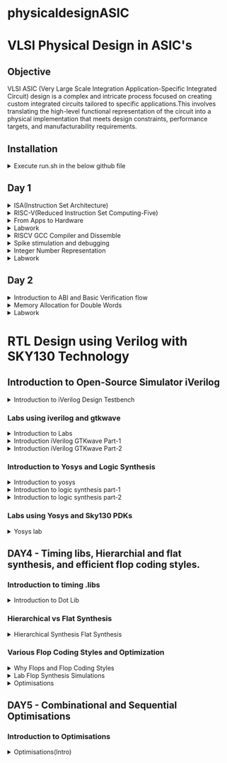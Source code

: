 # physicaldesignASIC
# VLSI Physical Design in ASIC's
## Objective
VLSI ASIC (Very Large Scale Integration Application-Specific Integrated Circuit) design is a complex and intricate process focused on creating custom integrated circuits tailored to specific applications.This involves translating the high-level functional representation of the circuit into a physical implementation that meets design constraints, performance targets, and manufacturability requirements.


## Installation

<details>

<summary> Execute run.sh in the below github file </summary>
https://github.com/kunalg123/riscv_workshop_collaterals/blob/master/run.sh

![Screenshot from 2023-08-20 00-57-11](https://github.com/JBavitha/physicaldesignASIC/assets/142578450/70b55c0c-4a49-4812-aa4d-d07acd3b9014)

- If you get as above after running the below command,RISCV GNU toolchain is succesfully installed.
```
riscv64-unknown-elf-gcc --version
```
	
</details>

## Day 1

<details>

<summary> ISA(Instruction Set Architecture)</summary>

- Instruction Set Architecture (ISA) is a crucial component of computer architecture that defines the set of instructions that a computer's central processing unit (CPU) can execute. It serves as an interface between the hardware and software, specifying how programs interact with the CPU and memory.
- It provides a stable interface for software programmers, allowing them to write code that can run on various CPUs with the same ISA.
- At the same time, hardware designers have the flexibility to implement the ISA in different ways, optimizing for factors like speed, power efficiency, and cost.

</details>

<details>

<summary> RISC-V(Reduced Instruction Set Computing-Five) </summary>

- Open Standard: RISC-V is an open standard ISA, which means that its specifications are freely available to the public. This openness encourages collaboration, innovation, and the development of a wide range of processors by various organizations and individuals.
- Simplicity: RISC-V follows the RISC philosophy of simplicity and orthogonality. It has a relatively small number of instructions with a regular encoding format, making it easier to design and optimize processors.

</details>

<details>

<summary> From Apps to Hardware </summary> 

Application software ---> System software ---> Hardware

This Application Software enters into a block called as System Software and this system software intern converts application program into  binary language.
- Major components of system sofware are:
  1. OS(Operating System)
  2. Compiler
  3. Assembler
![Screenshot from 2023-08-21 17-19-03](https://github.com/JBavitha/physicaldesignASIC/assets/142578450/c61ccc96-f3ad-4a8d-842c-0c0d5186eb4d)

### Type of Instructions
- Pseudo Instructions
- Base Integer Instructions(RV64I)
- Multiply Extension(RV64M)
- Single and Double precision floating point Extension(RV64F and RV64D)
</details>

<details>

<summary> Labwork </summary> 

Write a program to calculate the sum of numbers from 1 to n

we write program in leafpad as sum1ton.c

```
#include<stdio.h>
int main()
{
int i,sum=0,n=5;
for(i=1;i<=n;i++)
{
sum=sum+i;
}
printf("sum of numbers from 1 to %d is %d \n",n,sum);
return 0;
}
```
![Screenshot from 2023-08-21 17-36-51](https://github.com/JBavitha/physicaldesignASIC/assets/142578450/c0f6639b-05b4-4d1e-996c-d68d4581c782)

Compile the code using following command 

```
gcc sum1ton.c
```

To execute the program 

```
./a.out
```

![Screenshot from 2023-08-21 17-44-23](https://github.com/JBavitha/physicaldesignASIC/assets/142578450/ac408668-89fe-468f-a574-e6ef1124f352)
</details>
<details>

<summary> RISCV GCC Compiler and Dissemble </summary> 


Now use riscv gcc compiler to compile the c program 

```
riscv64-unknown-elf-gcc -Ofast -mabi=lb64 -march=rv64i -o sum.o sum.c
```

![Screenshot from 2023-08-21 17-50-17](https://github.com/JBavitha/physicaldesignASIC/assets/142578450/4c29c199-e19c-48f9-b85b-d6778dae87c7)

If you find any error as above use follwing three commands to proceed further 

```

export PATH=~/riscv_toolchain/riscv64-unknown-elf-gcc-8.3.0-2019.08.0-x86_64-linux-ubuntu14/bin:$PATH
export PATH=~/riscv_toolchain/riscv64-unknown-elf-gcc-8.3.0-2019.08.0-x86_64-linux-ubuntu14/riscv64-unknown-elf/bin:$PATH
```
To get dissembled ALP code use following command

```
riscv64-unknown-elf-objdump -d sum.o | less
```

In order to view any instance section type 

```/instance```

Here since we used -Ofast optimisation.

![Screenshot from 2023-08-21 18-04-27](https://github.com/JBavitha/physicaldesignASIC/assets/142578450/71991017-4539-4474-836f-bbf488a258c2)

Here since we used -O1 optimisation.

![Screenshot from 2023-08-21 18-14-47](https://github.com/JBavitha/physicaldesignASIC/assets/142578450/ec75c287-653f-4348-b371-302021390533)
</details>
<details>

<summary> Spike stimulation and debugging </summary> 

```spike pk sum1ton.0``` is used check whether the instructions produced are right to give expected output.

![Screenshot from 2023-08-21 17-56-07](https://github.com/JBavitha/physicaldesignASIC/assets/142578450/adb8291e-b655-4174-ad49-31e0992a34bc)

To view the content of the registers 

```
spike -d pk sum1ton.o
```

![Screenshot from 2023-08-21 18-28-20](https://github.com/JBavitha/physicaldesignASIC/assets/142578450/a6715e85-b999-466e-b13d-c84fad3a5b33)
</details>
<details>

<summary> Integer Number Representation </summary>


### Unsigned numbers: 
- Are just like integers but they don't have a + or - sign associated with them. Range: [0, (2^n)-1 ]
### Signed numbers: 
- these are a set of both positive and negative numbers Range : [0, 2^(n-1)-1] to [-1 to 2^(n-1)] To represent negative numbers in binary 2's complement methodology is used.
</details>
<details>

<summary> Labwork </summary>


- Write a C program that shows the maximum and minimum values of "n" bit unsigned numbers Considering(n=64) here

```
#include <stdio.h>
#include <math.h>
int main(){
  
	unsigned long long int max = (unsigned long long int) (pow(2,64) -1);
	unsigned long long int min = (unsigned long long int) (pow(2,64) *(-1));
	printf("Minimum value is %llu\n",min);
	printf("Maximum value is %llu\n",max);
	return 0;
}
```
![Screenshot from 2023-08-21 18-36-34](https://github.com/JBavitha/physicaldesignASIC/assets/142578450/30390269-6a76-4f80-9faa-f8e61ee99117)

Execution 

![Screenshot from 2023-08-21 18-37-47](https://github.com/JBavitha/physicaldesignASIC/assets/142578450/8404c5ee-1143-45fd-a6b1-013407f14dbc)

- Write a C program that shows the maximum and minimum values of "n" bit signed numbers

```
#include <stdio.h>
#include <math.h>

int main(){
	
	long long int max = (long long int) (pow(2,63) -1);
	long long int min = (long long int) (pow(2,63) *(-1));
	printf("Minimum value is %lld\n",min);
	printf("Max value is %lld\n",max);
	return 0;
}
```


![Screenshot from 2023-08-21 18-44-27](https://github.com/JBavitha/physicaldesignASIC/assets/142578450/a7a98b11-b977-4ab0-9647-c332da4f8732)
</details>

## Day 2

<details>
<summary> Introduction to ABI and Basic Verification flow </summary>


- An Application Binary Interface (ABI) is a set of rules and conventions that define how binary programs or object code files interact with each other and with the operating system at runtime.
- ABIs are essential for ensuring compatibility and interoperability between different software components, such as libraries, compilers, and the operating system.
</details>
<details>
<summary> Memory Allocation for Double Words </summary>


- In computer memory and data storage, the term "double words" is often used to refer to a data type that consists of two words of memory, where each word typically represents a fixed number of bits. This concept is more commonly referred to as a "double word" or "dword." The specific size of a double word can vary depending on the computer architecture and the operating system, but it is typically 32 bits (4 bytes) on many modern systems.
</details>

<details>
<summary> Labwork </summary>


- write c code and assemble code in seperate file.

C program

```
#include <stdio.h>

extern int load(int x, int y);

int main()
{
  int result = 0;
  int count = 9;
  result = load(0x0, count+1);
  printf("Sum of numbers from 1 to 9 is %d\n", result);
}
```

Assembly code

```
.section .text
.global load
.type load, @function

load:

add a4, a0, zero
add a2, a0, a1
add a3, a0, zero

loop:

add a4, a3, a4
addi a3, a3, 1
blt a3, a2, loop
add a0, a4, zero
ret
```

Now simulate c program and assembly code using follwing command

```
riscv64-unknown-elf-gcc -O1 -mabi=lb64 -march=rv64i -o custom1to9.o custom1to9.c load.S
```

![Screenshot from 2023-08-21 19-00-52](https://github.com/JBavitha/physicaldesignASIC/assets/142578450/9b1ca4a6-250d-4ed8-b94e-bf1310196552)

Assembly code 

``` 
riscv64-unknown-elf-objdump -d custom1to9.o|less
```

![Screenshot from 2023-08-21 19-02-34](https://github.com/JBavitha/physicaldesignASIC/assets/142578450/51a60e3d-3943-4a50-9f7d-77cdab704da8)
</details>

# RTL Design using Verilog with SKY130 Technology
## Introduction to Open-Source Simulator iVerilog

<details>
<summary> Introduction to iVerilog Design Testbench </summary>
	
 
- Simulator
	- Simulator is the tool used for checking any design.
    
- Design
  - Design is actual verilog code or set of verilog codes which has intended functionality to meet with the required specifications.
- Testbench
  - This is the setup to apply stimulus (test_vectors) to the design to check its funtionality
#### How simulator works?
- Simulator looks for the changes on the input signals
- Upon change to the input the output is evaluated
  - If no change to the input, no change to the output!
- Simulator is looking for change in the values of input!

![Screenshot from 2023-08-27 11-37-02](https://github.com/JBavitha/physicaldesignASIC/assets/142578450/ac08a7ba-66f1-416f-8f99-e7b4e2a56b2a)

#### Iverilog based Simulation Flow 

![Screenshot from 2023-08-27 11-38-51](https://github.com/JBavitha/physicaldesignASIC/assets/142578450/32a896ff-fe5e-403b-a979-8bd25da66654)
- output of the simulator is VCD( value change dump) file
- we will use the tool called gtkwave to view the waveform

</details>

### Labs using iverilog and gtkwave
<details>
<summary> Introduction to Labs  </summary>


![Screenshot from 2023-08-27 13-15-34](https://github.com/JBavitha/physicaldesignASIC/assets/142578450/3555dd4a-88ba-4562-87fa-07aa5de1a2f7)


- make directory named vsd
  - ```mkdir vsd```
  - ```cd vsd```
- use the command ```git clone https://github.com/kunalg123/sky130RTLDesignAndSynthesisWorkshop.git``` which helps in creating a folder ```sky130RTLDesignAndSynthesisWorkshop```
- All library files are stored in ```my_lib```
- verilog_model : contains all the standard cell verilog modules of the standard cells contained in the .lib
- verilog_files : contains all the verilog source files and testbench files which are required for labs

![Screenshot from 2023-08-27 13-17-01](https://github.com/JBavitha/physicaldesignASIC/assets/142578450/44785077-0fee-4527-8660-032d27afcfae)
</details>

<details>
<summary> Introduction iVerilog GTKwave Part-1   </summary>

- To load source code along with testbench code into iverilog simulator use the command ```iverilog good_mux.v tb_good_mux.v```
- ```a.out``` file gets created to execute that use ```./a.out``` this dumps vcd file.
- load the vcd file into simulator gtkwave ``` gtkwave tb_good_mux.vcd```
![Screenshot from 2023-08-27 13-34-23](https://github.com/JBavitha/physicaldesignASIC/assets/142578450/ca98eac1-deaf-4011-802f-5cc60e110369)
![Screenshot from 2023-08-27 13-37-26](https://github.com/JBavitha/physicaldesignASIC/assets/142578450/e1fa5f0f-4a61-41fc-bab4-4ca41b01047c)
</details>

<details>
<summary> Introduction iVerilog GTKwave Part-2   </summary>


- To check the file structure ```gvim tb_good_mux.v -o good_mux.v```
#### good_mux.v 
```
module good_mux (input i0 , input i1 , input sel , output reg y);
always @ (*)
begin
	if(sel)
		y <= i1;
	else 
		y <= i0;
end
endmodule

```
#### tb_good_mux.v

```
`timescale 1ns / 1ps
module tb_good_mux;
	// Inputs
	reg i0,i1,sel;
	// Outputs
	wire y;

        // Instantiate the Unit Under Test (UUT)
	good_mux uut (
		.sel(sel),
		.i0(i0),
		.i1(i1),
		.y(y)
	);

	initial begin
	$dumpfile("tb_good_mux.vcd");
	$dumpvars(0,tb_good_mux);
	// Initialize Inputs
	sel = 0;
	i0 = 0;
	i1 = 0;
	#300 $finish;
	end

always #75 sel = ~sel;
always #10 i0 = ~i0;
always #55 i1 = ~i1;
endmodule
```
</details>

### Introduction to Yosys and Logic Synthesis

<details>
<summary> Introduction to yosys  </summary>

- Synthesizer
  - It is a tool used for converting RTL design code to netlist.
  - Yosys is the synthesizer we use in this course.
#### Yosys setup 

![Screenshot from 2023-08-27 14-26-23](https://github.com/JBavitha/physicaldesignASIC/assets/142578450/72a70605-f86d-4e95-ad9d-49db2aee5333)

- Netlist file
  - It is the representation of the design in form of the standard cells in the .lib
- ```read_verilog``` : used to read design
- ```read_liberty``` : used to read .lib
- ```write_verilog``` : used to write out the netlist file
#### verify the synthesis
- Netlist and the tesbench is fed to the iverilog simulator.
- The vcd file is generated and that is fed to the gtkwave simulator.
- The output on the simulator must be same as the output observed during RTL simulation.
- Testbench is same as RTL testbench so there is no need of new testbench.
</details> 

<details>
<summary> Introduction to logic synthesis part-1  </summary>
	
- RTL Design
  - Behavioral representation of the required specification
- Synthesis
  - RTL to Gate level translation.
  - The design is converted into gates and the connections are made between the gates.
  - This is given out as a file called netlist.

![Screenshot from 2023-08-27 20-25-03](https://github.com/JBavitha/physicaldesignASIC/assets/142578450/af88a5ce-fdc3-4d7a-ac7d-7c660e0e7599)

- .lib
  - Collection of logical modules.
  - Includes basic logic gates like And, Or, Not, etc
  - It contains Different flavors of same gate.
    - 2 input And gate
      - Slow version.
      - Medium version.
      - Fast version.
    - 3 input And gate
      - slow version.
      - Medium version.
      - Fast version.
    - 4 input And gate

  - It contains all standard cells to implement any Boolean logic functionalities.

- Why different flavours of gate??
  - Combinational logic determines the maximum speed of operation of the digital logic circuit.
  - T_clock > T_pd + T_cq + T_setup
  - To achieve maximum clock frequency(better performance) T_clock should me minimum that means all the delays(T_pd + T_cq + T_setup) must be minimum.
  - To ensure that there are no "HOLD" issues at DFF_B, we need cells that work slowly.
  - Hence we need cells that work fast to meet the required performance and we need cells that work slow to meet HOLD.
</details> 
<details>
<summary> Introduction to logic synthesis part-2  </summary>

#### Fast cell v/s Slow cells

- Fast Cells
  - Fast cells use wider transistors to enable higher current carrying capacity.
  - This allows for quicker charging and discharging of capacitive loads, resulting in faster signal transitions.
  - Wider transistors generally consume more power compared to narrower ones due to the increased current flow and larger gate capacitance.
  - While faster cells offer improved performance, they might have larger silicon area requirements due to the increased number of transistors. Additionally, they might be more susceptible to issues like noise and power consumption.

    
- Slow Cells
  - Slow cells use narrower transistors to reduce power consumption and minimize power dissipation.
  - Narrower transistors consume less power due to their lower current carrying capacity and reduced gate capacitance.
  - While slower cells consume less power, they might operate at lower clock frequencies and have longer signal propagation delays.
  - This can impact their ability to process data quickly.





#### Selection of the Cells
  - We have to guide the Synthesizer to choose the flavour of cells that is optimum for implementation of logic circuit.
  - More use of faster cells leads to bad circuit in terms of power and area and also hold time violations.
  - More use of slower cells leads to sluggish circuits amd may not meet the performance needs.
  - Hence the guidance is offered to the synthesiser in the form of constraints.

</details> 

### Labs using Yosys and Sky130 PDKs


<details>
<summary> Yosys lab  </summary>

### Yosys installation
```
git clone https://github.com/YosysHQ/yosys.git
cd yosys
sudo apt install make
sudo apt-get update
sudo apt-get install build-essential clang bison flex  libreadline-dev gawk tcl-dev libffi-dev git  graphviz xdot pkg-config python3 libboost-system-dev libboost-python-dev libboost-filesystem-dev zlib1g-dev
make config-gcc
make
sudo make install

```
- To invoke yosys
``` cd vsd/sky130RTLDesignAndSynthesisWorkshop/verilog_files ```
Type yosys
![Screenshot from 2023-08-28 23-24-00](https://github.com/JBavitha/physicaldesignASIC/assets/142578450/f07fcfc7-f1e6-4c9a-8012-22a875097845)


- To read the library

``` read_liberty -lib ../lib/sky130_fd_sc_hd__tt_025C_1v80.lib ```

- To read the design

``` read_verilog good_mux.v```



![Screenshot from 2023-08-28 23-56-04](https://github.com/JBavitha/physicaldesignASIC/assets/142578450/3a177cf7-d83b-4fff-a597-d3e959085eba)

- To syntheis the module

 ``` synth -top good_mux ```

![Screenshot from 2023-08-28 23-58-39](https://github.com/JBavitha/physicaldesignASIC/assets/142578450/b5fc27f3-553d-4267-a16a-fe36a1c8f796)

- For realizing the logic in the verilog file 
``` abc -liberty ../lib/sky130_fd_sc_hd__tt_025C_1v80.lib```
![Screenshot from 2023-08-29 00-00-24](https://github.com/JBavitha/physicaldesignASIC/assets/142578450/48f6790c-0fbb-45cb-9a48-064b7e2f7939)
- For logic realization ``` show ```
  - The mux is completely realised in the form of sky130 library cells. 
![Screenshot from 2023-08-29 00-04-24](https://github.com/JBavitha/physicaldesignASIC/assets/142578450/d86a9f86-82fd-488c-9a02-452a6b4185f3)

- To write netlist
```
write_verilog good_mux_netlist.v
!gvim good_mux_netlist.v
```
![Screenshot from 2023-08-29 00-09-16](https://github.com/JBavitha/physicaldesignASIC/assets/142578450/600ef5ba-e540-43aa-9a46-31f2ba8cddbb)
![Screenshot from 2023-08-29 00-07-45](https://github.com/JBavitha/physicaldesignASIC/assets/142578450/8c8cbcf2-3442-463b-becd-b22648ffc8ef)
- To view simplified code
```
write_verilog -noattr good_mux_netlist.v
!gvim good_mux_netlist.v
```
![Screenshot from 2023-08-29 00-14-27](https://github.com/JBavitha/physicaldesignASIC/assets/142578450/74121b14-fbc7-433a-b963-9cb6391283fd)

![Screenshot from 2023-08-29 00-12-39](https://github.com/JBavitha/physicaldesignASIC/assets/142578450/83d6e53a-2e01-42d9-9c70-7ee853ef23c9)

</details> 

## DAY4 - Timing libs, Hierarchial and flat synthesis, and efficient flop coding styles.
### Introduction to timing .libs

<details>
<summary> Introduction to Dot Lib </summary>

- To view the contents in the .lib
 ``` gvim ../lib/sky130_fd_sc_hd__tt_025C_1v80.lib ```


![Screenshot from 2023-08-29 00-47-33](https://github.com/JBavitha/physicaldesignASIC/assets/142578450/66811173-1c83-404f-ab0c-7f29e3e87db5)

- First line ```library ("sky130_fd_sc_hd__tt_025C_1v80") ``` tells the name of the library.
- tt indicates typical type
- 025C indicates the temperature
- Process, Voltage ,Temperature are the three important parameters for design to work and it tells how my silicon work.
</details>

### Hierarchical vs Flat Synthesis

<details>
<summary> Hierarchical Synthesis Flat Synthesis  </summary>

#### Hierarchical Synthesis

``` 
cd vsd/sky130RTLDesignAndSynthesisWorkshop/verilog_files
gvim multiple_modules.v
```

![Screenshot from 2023-08-29 16-34-21](https://github.com/JBavitha/physicaldesignASIC/assets/142578450/6b28aa5f-9a46-4746-b490-1a6367c28c30)


```
yosys
read_liberty -lib ../lib/sky130_fd_sc_hd__tt_025C_1v80.lib
read_verilog multiple_modules.v
synth -top multiple_modules
abc -liberty ../lib/sky130_fd_sc_hd__tt_025C_1v80.lib
show multiple_modules
```

![image](https://github.com/JBavitha/physicaldesignASIC/assets/142578450/5869bb16-ac9f-4b2e-ac40-0af8aa1b8ef4)

![Screenshot from 2023-08-29 19-08-39](https://github.com/JBavitha/physicaldesignASIC/assets/142578450/acd9060f-a507-4c11-a4cd-56d44841ea39)

- To show multiple modules ``` show multiple_modules ```

![Screenshot from 2023-08-29 16-43-08](https://github.com/JBavitha/physicaldesignASIC/assets/142578450/9294542b-5616-4676-b810-3d08090b598e)

- ```
  
    write_verilog -noattr multiple_modules_hier.v
    !gvim multiple_modules_hier.v
  ```
![Screenshot from 2023-08-29 19-15-19](https://github.com/JBavitha/physicaldesignASIC/assets/142578450/daefa8e2-6ff4-4042-b59f-a6f7d50d910a)


#### Flattened Synthesis

- ```
  yosys
  read_liberty -lib ../lib/sky130_fd_sc_hd__tt_025C_1v80.lib
  read_verilog multiple_modules.v
  synth -top multiple_modules
  abc -liberty ../lib/sky130_fd_sc_hd__tt_025C_1v80.lib
  flatten
  show
  ```
 
 ![Screenshot from 2023-08-29 19-33-17](https://github.com/JBavitha/physicaldesignASIC/assets/142578450/36c5b451-2266-4f4b-8028-fde1c41cf6bc)
 
- ```
  write_verilog -noattr multiple_modules_flat.v
  !gvim multiple_modules_flat.v
  ```
![Screenshot from 2023-08-29 19-35-33](https://github.com/JBavitha/physicaldesignASIC/assets/142578450/0ad1a0fb-fa96-45af-bff7-4f5c8dda7450)

- In flattened synthesis we can see the complete structure which we cannot in hierarchial synthesis.

</details>

### Various Flop Coding Styles and Optimization

<details>
<summary> Why Flops and Flop Coding Styles  </summary>

#### Glitch
- A glitch is a momentary and unwanted voltage or logic level transition in a digital circuit that occurs outside the expected or specified timing requirements.
- Glitches can occur due to various reasons, including propagation delays, race conditions, improper signal timing, or metastability issues.
- Inorder to avoid glitch we use flops.

#### Flops

- Flip-flops are bistable multivibrators that store a single binary bit (0 or 1).
- They are used to store and synchronize data in digital circuits.
- ```Sequential Logic``` : Flip-flops are commonly used in sequential logic circuits to store the state information. They are the memory elements of a digital system.
- ```Clocking Mechanism``` : Flip-flops are edge-triggered, which means they change their output only on the rising or falling edge of a clock signal. This property ensures synchronization and avoids timing hazards.
- ```Types``` : There are different types of flip-flops, including D flip-flops, JK flip-flops, T flip-flops, and SR flip-flops, each with its unique characteristics and use cases.

#### Flop Coding Styles:

- Synchronous Design: In synchronous digital design, flip-flops are controlled by a clock signal. The design follows a clocking methodology, where all operations occur at specific clock edges, ensuring synchronization and predictability.
- Asynchronous Design: In asynchronous digital design, flip-flops may not rely on a common clock signal. Signals change as their inputs change, making timing analysis more complex and potentially leading to glitches and hazards.
- Coding Conventions: Depending on the coding style, designers may use different coding conventions and techniques for implementing flip-flops in digital circuits. These conventions help ensure proper functionality and timing.

#### D Flip-Flop with Asynchronous Reset

- Why asynchronous is because it does not look for any clock.
- When a clock edge occurs (as determined by the clock signal), the D input is latched into the flip-flop, and its output Q takes on the value of D.
- However, if the asynchronous reset signal (R) is asserted (set to 1), it overrides the clocked behavior and immediately sets Q to 0, irrespective of the D input or clock edge.

```gvim dff_asyncres.v```

![Screenshot from 2023-09-01 10-57-36](https://github.com/JBavitha/physicaldesignASIC/assets/142578450/50b6ffa3-0f50-4651-bab3-3f5e6b2cd9fd)


#### D Flip_Flop with Asynchronous Set

- When a clock edge occurs (as determined by the clock signal), the D input is latched into the flip-flop, and its output Q takes on the value of D.
- However, if the asynchronous set signal (S) is asserted (set to 1), it overrides the clocked behavior and immediately sets Q to 1, irrespective of the D input or clock edge.

```gvim dff_async_set.v```
![Screenshot from 2023-09-01 10-34-26](https://github.com/JBavitha/physicaldesignASIC/assets/142578450/7b7a8ef1-bcea-46b5-a2a6-0a1b0e2ee350)

#### D Flip-Flop with Synchronous Reset

- Synchronous reset resets the flip-flop's state only on a specific clock edge.
- When the clock edge occurs (as determined by the CLK signal), the D input is latched into the flip-flop, and its output Q takes on the value of D.
- However, the synchronous reset signal (R) is considered synchronous with the clock, meaning the reset operation occurs on the same clock edge.
- When the reset signal (R) is asserted (set to 1) on the clock edge, it forces the Q output to a known state (usually 0) at that specific clock edge.

```gvim dff_syncres.v```
![Screenshot from 2023-09-01 10-38-50](https://github.com/JBavitha/physicaldesignASIC/assets/142578450/5e361d9b-fa2a-4dcf-9488-153e0a5f0645)

#### D Flip-Flop with Asynchronous Reset and Synchronous Reset
- D Flip-Flop can be designed with both asynchronous and synchronous reset capabilities to provide flexibility in handling reset operations in digital circuits.

``` gvim dff_asyncres_syncres.v```

![Screenshot from 2023-09-01 10-45-56](https://github.com/JBavitha/physicaldesignASIC/assets/142578450/7eda3f7f-6ac7-4f93-b147-cbd99fb657dc)

 </details>
 
<details>
<summary> Lab Flop Synthesis Simulations </summary>

#### D Flip-Flop with Asynchronous Reset

- Simulation
  ```
  cd vsd/sky130RTLDesignAndSynthesisWorkshop/verilog_files
  iverilog dff_asyncres.v tb_dff_asyncres.v
  ./a.out
  gtkwave tb_dff_asyncres.vcd

  ```
![Screenshot from 2023-09-01 11-20-15](https://github.com/JBavitha/physicaldesignASIC/assets/142578450/6f2dcd88-67e8-4038-91de-892365b77f9d)

#### D Flip_Flop with Asynchronous Set

- Simulation
  ```
  cd vsd/sky130RTLDesignAndSynthesisWorkshop/verilog_files
  iverilog dff_async_set.v tb_dff_async_set.v
  ./a.out
  gtkwave tb_dff_async_set.vcd

  ```
![Screenshot from 2023-09-01 21-10-24](https://github.com/JBavitha/physicaldesignASIC/assets/142578450/afa07b93-a11b-4fd8-b47c-08a210f58c77)
  
#### D Flip-Flop with Synchronous Reset

- simulation
  ```
  cd vsd/sky130RTLDesignAndSynthesisWorkshop/verilog_files
  iverilog dff_syncres.v tb_dff_syncres.v
  ./a.out
  gtkwave tb_dff_syncres.vcd

  ```
![Screenshot from 2023-09-01 21-21-30](https://github.com/JBavitha/physicaldesignASIC/assets/142578450/8549d251-db5c-495f-a5f6-241182260288)

#### Synthesis 
- D Flip-Flop with Asynchronous Reset
```
cd vsd/sky130RTLDesignAndSynthesisWorkshop/verilog_files

yosys

read_liberty -lib ../lib/sky130_fd_sc_hd__tt_025C_1v80.lib

read_verilog dff_asyncres.v

synth -top dff_asyncres

dfflibmap -liberty ../lib/sky130_fd_sc_hd__tt_025C_1v80.lib

abc -liberty ../lib/sky130_fd_sc_hd__tt_025C_1v80.lib

show

```
![Screenshot from 2023-09-01 21-28-46](https://github.com/JBavitha/physicaldesignASIC/assets/142578450/b9dbe24b-4a6a-44cd-b992-10347e5654b8)

- D Flip_Flop with Asynchronous Set
```
cd vsd/sky130RTLDesignAndSynthesisWorkshop/verilog_files
yosys
read_liberty -lib ../lib/sky130_fd_sc_hd__tt_025C_1v80.lib
read_verilog dff_async_set.v
synth -top dff_async_set
dfflibmap -liberty ../lib/sky130_fd_sc_hd__tt_025C_1v80.lib
abc -liberty ../lib/sky130_fd_sc_hd__tt_025C_1v80.lib
show

```
![Screenshot from 2023-09-01 21-34-18](https://github.com/JBavitha/physicaldesignASIC/assets/142578450/7371156f-ae27-4d77-bce0-7240da3319c8)

- D Flip-Flop with Synchronous Reset
```
cd vsd/sky130RTLDesignAndSynthesisWorkshop/verilog_files
yosys
read_liberty -lib ../lib/sky130_fd_sc_hd__tt_025C_1v80.lib
read_verilog dff_syncres.v
synth -top dff_syncres
dfflibmap -liberty ../lib/sky130_fd_sc_hd__tt_025C_1v80.lib 
abc -liberty ../lib/sky130_fd_sc_hd__tt_025C_1v80.lib
show

```
![Screenshot from 2023-09-01 22-11-14](https://github.com/JBavitha/physicaldesignASIC/assets/142578450/46be5ce7-a035-4ccc-b9f7-e86449ad56de)

</details>

<details>
<summary> Optimisations  </summary>

```
cd vsd/sky130RTLDesignAndSynthesisWorkshop/verilog_files
gvim mult_2.v
```
![Screenshot from 2023-09-01 22-23-54](https://github.com/JBavitha/physicaldesignASIC/assets/142578450/dcb3e19c-1da3-4b36-991a-57b5e5176b56)


```
yosys
read_liberty -lib ../lib/sky130_fd_sc_hd__tt_025C_1v80.lib
read_verilog mult_2.v
synth -top mul2

```
![Screenshot from 2023-09-01 22-39-32](https://github.com/JBavitha/physicaldesignASIC/assets/142578450/147391a4-52ed-4782-adb1-22cebbe36199)

```
abc -liberty ../lib/sky130_fd_sc_hd__tt_025C_1v80.lib
show

```
![Screenshot from 2023-09-01 22-40-48](https://github.com/JBavitha/physicaldesignASIC/assets/142578450/787dc2bd-3eb0-4683-83e0-4462ec7c3f8a)

```

write_verilog -noattr mul2_netlist.v
!gvim mul2_netlist.v

```
![Screenshot from 2023-09-01 22-42-16](https://github.com/JBavitha/physicaldesignASIC/assets/142578450/2f0e77d1-8a54-4b6f-943e-f5ecc1a38cf3)

``` gvim mult_8.v ```

![Screenshot from 2023-09-01 22-47-55](https://github.com/JBavitha/physicaldesignASIC/assets/142578450/a6b371fc-4e56-4ca4-a891-4c61e39c818d)

```
yosys
read_liberty -lib ../lib/sky130_fd_sc_hd__tt_025C_1v80.lib  
read_verilog mult_8.v
synth -top mult8
abc -liberty ../lib/sky130_fd_sc_hd__tt_025C_1v80.lib
show
```
![Screenshot from 2023-09-01 22-55-18](https://github.com/JBavitha/physicaldesignASIC/assets/142578450/ee4feb63-e16c-4f55-b656-662bcabecc33)

![Screenshot from 2023-09-01 22-55-46](https://github.com/JBavitha/physicaldesignASIC/assets/142578450/27dc1e7f-40f4-4e62-83ed-f29f44f42128)

```
cd vsd/sky130RTLDesignAndSynthesisWorkshop/verilog_files
yosys
write_verilog -noattr mult8_netlist.v
!gvim mult8_netlist.v
```
![Screenshot from 2023-09-01 22-59-16](https://github.com/JBavitha/physicaldesignASIC/assets/142578450/f8430cc1-cf17-4c65-b7bb-4d6de1956233)

</details>

## DAY5 - Combinational and Sequential Optimisations

### Introduction to Optimisations

<details>
<summary> Optimisations(Intro)  </summary>
















